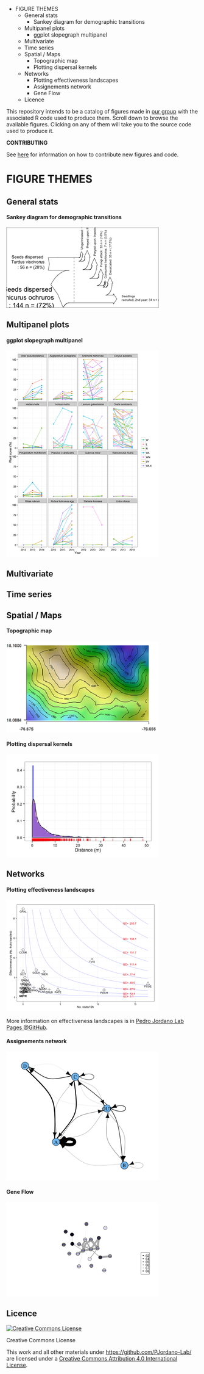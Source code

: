 -   FIGURE THEMES
    -   General stats
        -   Sankey diagram for demographic transitions
    -   Multipanel plots
        -   ggplot slopegraph multipanel
    -   Multivariate
    -   Time series
    -   Spatial / Maps
        -   Topographic map
        -   Plotting dispersal kernels
    -   Networks
        -   Plotting effectiveness landscapes
        -   Assignements network
        -   Gene Flow
    -   Licence

This repository intends to be a catalog of figures made in [our group](http://ebd10.ebd.csic.es/ebd10/Home.html) with the associated R code used to produce them. Scroll down to browse the available figures. Clicking on any of them will take you to the source code used to produce it.

**CONTRIBUTING**

See [here](https://github.com/PJordano-Lab/R-figures/blob/master/contributing.md) for information on how to contribute new figures and code.

FIGURE THEMES
=============

General stats
-------------

#### Sankey diagram for demographic transitions

[![](figures/sankey.png)](http://htmlpreview.github.io/?https://raw.github.com/PJordano-Lab/R-figures/blob/master/General/sankey.html)

Multipanel plots
----------------

#### ggplot slopegraph multipanel

[![](figures/slopegraph_multipanel.png)](http://htmlpreview.github.io/?https://raw.github.com/PJordano-Lab/R-figures/blob/master/Multipanel/slopegraph_multipanel.html)

Multivariate
------------

Time series
-----------

Spatial / Maps
--------------

#### Topographic map

[![](figures/topomap.png)](http://htmlpreview.github.io/?https://raw.github.com/PJordano-Lab/R-figures/blob/master/Spatial/topomap.html)

#### Plotting dispersal kernels

[![](figures/dispkernels.png)](http://htmlpreview.github.io/?https://raw.github.com/PJordano-Lab/R-figures/blob/master/Spatial/dispkernels.html)

Networks
--------

#### Plotting effectiveness landscapes

[![](figures/effectiveness.png)](http://htmlpreview.github.io/?https://raw.github.com/PJordano-Lab/R-figures/blob/master/Networks/effectiveness.html)

More information on effectiveness landscapes is in [Pedro Jordano Lab Pages @GitHub](<http://pedroj.github.io>).

#### Assignements network

[![](figures/assig_network.png)](http://htmlpreview.github.io/?https://raw.github.com/PJordano-Lab/R-figures/blob/master/Networks/assig_network.html)

#### Gene Flow

[![](figures/GeneFlow.png)](http://htmlpreview.github.io/?https://raw.github.com/PJordano-Lab/R-figures/blob/master/Networks/GeneFlow.html)

Licence
-------

<a rel="license" href="http://creativecommons.org/licenses/by/4.0/"><img alt="Creative Commons License" style="border-width:0" src="https://i.creativecommons.org/l/by/4.0/88x31.png" /></a>

Creative Commons License

This work and all other materials under <https://github.com/PJordano-Lab/> are licensed under a [Creative Commons Attribution 4.0 International License](https://creativecommons.org/licenses/by/4.0/legalcode).
